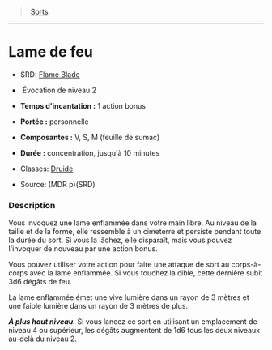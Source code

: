 ﻿---
!SpellItem
Name: Lame de feu
AltName: '[Flame Blade](srd_spells_flame_blade.md)'
Type: Évocation
Level: 2
CastingTime: 1 action bonus
Range: personnelle
Components: V, S, M (feuille de sumac)
Duration: concentration, jusqu'à 10 minutes
Classes: '[Druide](hd_druid.md)'
Family: SpellHD
Source: (MDR p)(SRD)
Id: spells_hd.md#lame-de-feu
ParentLink: spells_hd.md#sorts
ParentName: Sorts
NameLevel: 1
Attributes: {}
---
> [Sorts](hd_spells.md)

---

# Lame de feu

- SRD: [Flame Blade](srd_spells_flame_blade.md)

-  Évocation de niveau 2

- **Temps d'incantation :** 1 action bonus

- **Portée :** personnelle

- **Composantes :** V, S, M (feuille de sumac)

- **Durée :** concentration, jusqu'à 10 minutes

- Classes: [Druide](hd_druid.md)

- Source: (MDR p)(SRD)

### Description

Vous invoquez une lame enflammée dans votre main libre. Au niveau de la taille et de la forme, elle ressemble à un cimeterre et persiste pendant toute la durée du sort. Si vous la lâchez, elle disparaît, mais vous pouvez l'invoquer de nouveau par une action bonus.

Vous pouvez utiliser votre action pour faire une attaque de sort au corps-à-corps avec la lame enflammée. Si vous touchez la cible, cette dernière subit 3d6 dégâts de feu.

La lame enflammée émet une vive lumière dans un rayon de 3 mètres et une faible lumière dans un rayon de 3 mètres de plus.

**_À plus haut niveau._** Si vous lancez ce sort en utilisant un emplacement de niveau 4 ou supérieur, les dégâts augmentent de 1d6 tous les deux niveaux au-delà du niveau 2.

